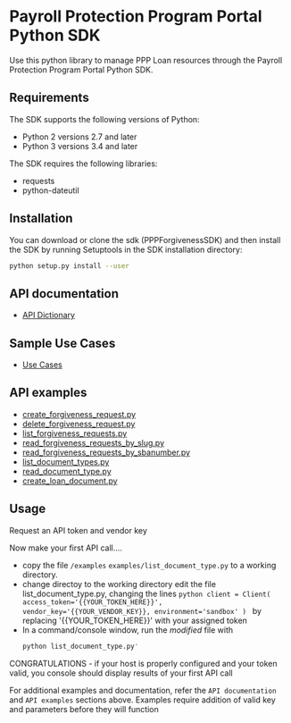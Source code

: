 # Payroll Protection Program Portal Python SDK

Use this python library to manage PPP Loan resources through the Payroll Protection Program Portal Python SDK.

## Requirements
The SDK supports the following versions of Python:
* Python 2 versions 2.7 and later
* Python 3 versions 3.4 and later

The SDK requires the following libraries:
* requests
* python-dateutil

## Installation
You can download or clone the sdk (PPPForgivenessSDK)  and then install the SDK by running Setuptools in the SDK installation directory:
```sh
python setup.py install --user
```

## API documentation
* [API Dictionary](https://ussbaforgiveness.github.io/API-Dictionary.html)

## Sample Use Cases
* [Use Cases](https://ussbaforgiveness.github.io/index.html)

## API examples
* [create_forgiveness_request.py](examples/create_forgiveness_request.py)
* [delete_forgiveness_request.py](examples/delete_forgiveness_request.py)
* [list_forgiveness_requests.py](examples/list_forgiveness_requests.py)
* [read_forgiveness_requests_by_slug.py](examples/read_forgiveness_request_by_slug.py)
* [read_forgiveness_requests_by_sbanumber.py](examples/read_forgiveness_requests_by_sbanumber.py)
* [list_document_types.py](examples/list_document_types.py)
* [read_document_type.py](examples/read_document_type.py)
* [create_loan_document.py](examples/create_loan_document.py)


## Usage

Request an API token and vendor key

Now make your first API call....
   * copy the file `/examples` `examples/list_document_type.py` to a working directory.
   * change directoy to the working directory
        edit the file list_document_type.py, changing the lines
            ```python
            client = Client(
            access_token='{{YOUR_TOKEN_HERE}}',
            vendor_key='{{YOUR_VENDOR_KEY}},
            environment='sandbox'
                )
            ```
        by replacing '{{YOUR_TOKEN_HERE}}' with your assigned token
   * In a command/console window, run the *modified* file with
        ```sh
        python list_document_type.py'
        ```

CONGRATULATIONS - if your host is properly configured and your token valid, you console should display results of your first API call

For additional examples and documentation, refer the `API documentation` and `API examples` sections above.
Examples require addition of valid key and parameters before they will function
